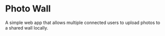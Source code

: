 # Photo Wall

A simple web app that allows multiple connected users to upload photos to a shared wall locally.
